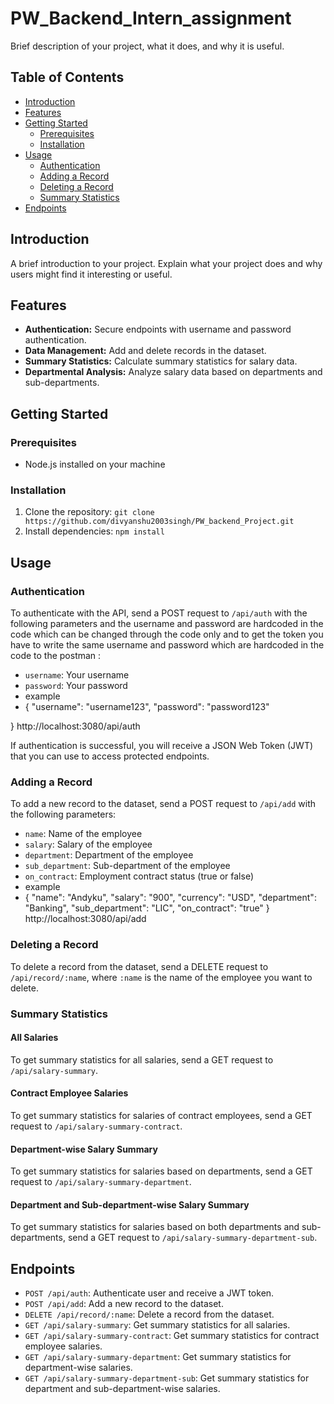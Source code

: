 # PW_Backend_Intern_assignment

Brief description of your project, what it does, and why it is useful.

## Table of Contents

- [Introduction](#introduction)
- [Features](#features)
- [Getting Started](#getting-started)
  - [Prerequisites](#prerequisites)
  - [Installation](#installation)
- [Usage](#usage)
  - [Authentication](#authentication)
  - [Adding a Record](#adding-a-record)
  - [Deleting a Record](#deleting-a-record)
  - [Summary Statistics](#summary-statistics)
- [Endpoints](#endpoints)


## Introduction

A brief introduction to your project. Explain what your project does and why users might find it interesting or useful.

## Features

- **Authentication:** Secure endpoints with username and password authentication.
- **Data Management:** Add and delete records in the dataset.
- **Summary Statistics:** Calculate summary statistics for salary data.
- **Departmental Analysis:** Analyze salary data based on departments and sub-departments.

## Getting Started 

### Prerequisites

- Node.js installed on your machine

### Installation

1. Clone the repository: `git clone https://github.com/divyanshu2003singh/PW_backend_Project.git`
2. Install dependencies: `npm install`

## Usage

### Authentication

To authenticate with the API, send a POST request to `/api/auth` with the following parameters and the username and password are hardcoded in the code which can be changed through the code only and to get the token you have to write the same username and password which are hardcoded in the code to the postman :

- `username`: Your username
- `password`: Your password
- example
- {
  "username": "username123",
  "password": "password123"

}
http://localhost:3080/api/auth



If authentication is successful, you will receive a JSON Web Token (JWT) that you can use to access protected endpoints.

### Adding a Record

To add a new record to the dataset, send a POST request to `/api/add` with the following parameters:

- `name`: Name of the employee
- `salary`: Salary of the employee
- `department`: Department of the employee
- `sub_department`: Sub-department of the employee
- `on_contract`: Employment contract status (true or false)
- example
-  {
        "name": "Andyku",
        "salary": "900",
        "currency": "USD",
        "department": "Banking",
        "sub_department": "LIC",
        "on_contract": "true"
    }
http://localhost:3080/api/add

### Deleting a Record

To delete a record from the dataset, send a DELETE request to `/api/record/:name`, where `:name` is the name of the employee you want to delete.

### Summary Statistics

#### All Salaries

To get summary statistics for all salaries, send a GET request to `/api/salary-summary`.

#### Contract Employee Salaries

To get summary statistics for salaries of contract employees, send a GET request to `/api/salary-summary-contract`.

#### Department-wise Salary Summary

To get summary statistics for salaries based on departments, send a GET request to `/api/salary-summary-department`.

#### Department and Sub-department-wise Salary Summary

To get summary statistics for salaries based on both departments and sub-departments, send a GET request to `/api/salary-summary-department-sub`.

## Endpoints

- `POST /api/auth`: Authenticate user and receive a JWT token.
- `POST /api/add`: Add a new record to the dataset.
- `DELETE /api/record/:name`: Delete a record from the dataset.
- `GET /api/salary-summary`: Get summary statistics for all salaries.
- `GET /api/salary-summary-contract`: Get summary statistics for contract employee salaries.
- `GET /api/salary-summary-department`: Get summary statistics for department-wise salaries.
- `GET /api/salary-summary-department-sub`: Get summary statistics for department and sub-department-wise salaries.


